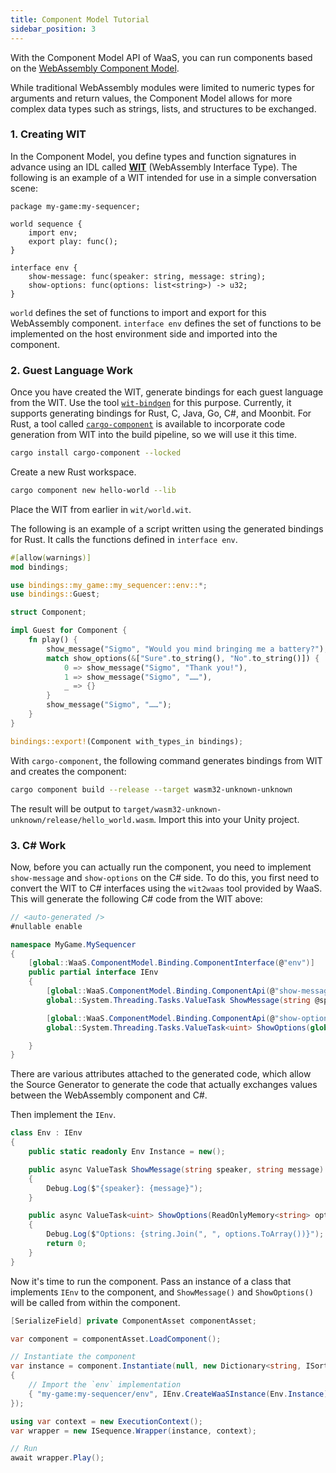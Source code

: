 ```yaml
---
title: Component Model Tutorial
sidebar_position: 3
---
```


With the Component Model API of WaaS, you can run components based on the [WebAssembly Component Model](https://component-model.bytecodealliance.org/).

While traditional WebAssembly modules were limited to numeric types for arguments and return values, the Component Model allows for more complex data types such as strings, lists, and structures to be exchanged.

### 1. Creating WIT

In the Component Model, you define types and function signatures in advance using an IDL called [**WIT**](https://component-model.bytecodealliance.org/design/wit.html) (WebAssembly Interface Type). The following is an example of a WIT intended for use in a simple conversation scene:

```wit
package my-game:my-sequencer;

world sequence {
    import env;
    export play: func();
}

interface env {
    show-message: func(speaker: string, message: string);
    show-options: func(options: list<string>) -> u32;
}
```

`world` defines the set of functions to import and export for this WebAssembly component. `interface env` defines the set of functions to be implemented on the host environment side and imported into the component.

### 2. Guest Language Work

Once you have created the WIT, generate bindings for each guest language from the WIT. Use the tool [`wit-bindgen`](https://github.com/bytecodealliance/wit-bindgen) for this purpose. Currently, it supports generating bindings for Rust, C, Java, Go, C#, and Moonbit. For Rust, a tool called [`cargo-component`](https://github.com/bytecodealliance/cargo-component) is available to incorporate code generation from WIT into the build pipeline, so we will use it this time.

```sh
cargo install cargo-component --locked
```

Create a new Rust workspace.

```sh
cargo component new hello-world --lib
```

Place the WIT from earlier in `wit/world.wit`.

The following is an example of a script written using the generated bindings for Rust. It calls the functions defined in `interface env`.

```rust
#[allow(warnings)]
mod bindings;

use bindings::my_game::my_sequencer::env::*;
use bindings::Guest;

struct Component;

impl Guest for Component {
    fn play() {
        show_message("Sigmo", "Would you mind bringing me a battery?");
        match show_options(&["Sure".to_string(), "No".to_string()]) {
            0 => show_message("Sigmo", "Thank you!"),
            1 => show_message("Sigmo", "……"),
            _ => {}
        }
        show_message("Sigmo", "……");
    }
}

bindings::export!(Component with_types_in bindings);
```

With `cargo-component`, the following command generates bindings from WIT and creates the component:

```sh
cargo component build --release --target wasm32-unknown-unknown
```

The result will be output to `target/wasm32-unknown-unknown/release/hello_world.wasm`. Import this into your Unity project.

### 3. C# Work

Now, before you can actually run the component, you need to implement `show-message` and `show-options` on the C# side. To do this, you first need to convert the WIT to C# interfaces using the `wit2waas` tool provided by WaaS. This will generate the following C# code from the WIT above:

```csharp
// <auto-generated />
#nullable enable

namespace MyGame.MySequencer
{
    [global::WaaS.ComponentModel.Binding.ComponentInterface(@"env")]
    public partial interface IEnv
    {
        [global::WaaS.ComponentModel.Binding.ComponentApi(@"show-message")]
        global::System.Threading.Tasks.ValueTask ShowMessage(string @speaker, string @message);

        [global::WaaS.ComponentModel.Binding.ComponentApi(@"show-options")]
        global::System.Threading.Tasks.ValueTask<uint> ShowOptions(global::System.ReadOnlyMemory<string> @options);

    }
}
```

There are various attributes attached to the generated code, which allow the Source Generator to generate the code that actually exchanges values between the WebAssembly component and C#.

Then implement the `IEnv`.

```csharp
class Env : IEnv
{
    public static readonly Env Instance = new();

    public async ValueTask ShowMessage(string speaker, string message)
    {
        Debug.Log($"{speaker}: {message}");
    }

    public async ValueTask<uint> ShowOptions(ReadOnlyMemory<string> options)
    {
        Debug.Log($"Options: {string.Join(", ", options.ToArray())}");
        return 0;
    }
}
```

Now it's time to run the component. Pass an instance of a class that implements `IEnv` to the component, and `ShowMessage()` and `ShowOptions()` will be called from within the component.

```csharp
[SerializeField] private ComponentAsset componentAsset;

var component = componentAsset.LoadComponent();

// Instantiate the component
var instance = component.Instantiate(null, new Dictionary<string, ISortedExportable>()
{
    // Import the `env` implementation
    { "my-game:my-sequencer/env", IEnv.CreateWaaSInstance(Env.Instance) }
});

using var context = new ExecutionContext();
var wrapper = new ISequence.Wrapper(instance, context);

// Run
await wrapper.Play();
```


